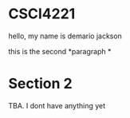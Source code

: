 # CSCI4221
hello, my name is demario jackson

this is the second *paragraph *

# Section 2

TBA. I dont have anything yet
